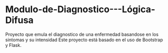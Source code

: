 # Modulo-de-Diagnostico---Lógica-Difusa
Proyecto que emula el diagnostico de una enfermedad basandose en los sintomas y su intensidad
Este proyecto está basado en el uso de Bootstrap y Flask.
